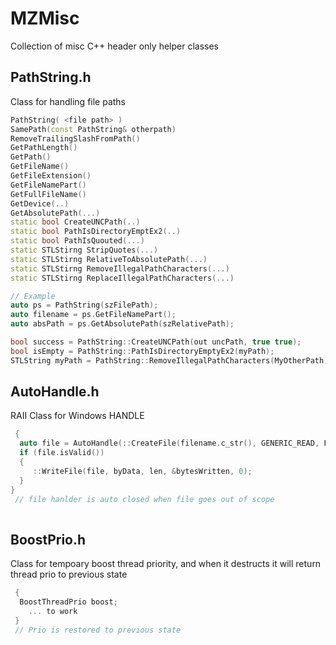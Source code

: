 # MZMisc
Collection of misc C++ header only helper classes

## PathString.h 
Class for handling file paths

```cpp
PathString( <file path> )
SamePath(const PathString& otherpath)
RemoveTrailingSlashFromPath()
GetPathLength()
GetPath()
GetFileName()
GetFileExtension()
GetFileNamePart()
GetFullFileName()
GetDevice(..)
GetAbsolutePath(...)
static bool CreateUNCPath(..)
static bool PathIsDirectoryEmptEx2(..)
static bool PathIsQuouted(...)
static STLStirng StripQuotes(...)
static STLStirng RelativeToAbsolutePath(...) 
static STLStirng RemoveIllegalPathCharacters(...)
static STLStirng ReplaceIllegalPathCharacters(...)

// Example
auto ps = PathString(szFilePath);
auto filename = ps.GetFileNamePart();
auto absPath = ps.GetAbsolutePath(szRelativePath);

bool success = PathString::CreateUNCPath(out uncPath, true true);
bool isEmpty = PathString::PathIsDirectoryEmptyEx2(myPath);
STLString myPath = PathString::RemoveIllegalPathCharacters(MyOtherPath);
```

## AutoHandle.h 
RAII Class for Windows HANDLE

```cpp
 {
  auto file = AutoHandle(::CreateFile(filename.c_str(), GENERIC_READ, FILE_SHARE_READ | FILE_SHARE_WRITE, NULL, OPEN_EXISTING, 0, 0));
  if (file.isValid())
  {
     ::WriteFile(file, byData, len, &bytesWritten, 0);
  }
}
 // file hanlder is auto closed when file goes out of scope
 
```
## BoostPrio.h 
Class for tempoary boost thread priority, and when it destructs it will return thread prio to previous state

```cpp
 {
  BoostThreadPrio boost;
    ... to work
 }
 // Prio is restored to previous state
 
 
```
